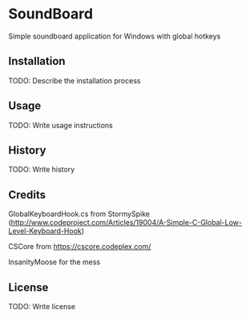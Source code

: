 # SoundBoard

Simple soundboard application for Windows with global hotkeys 

## Installation

TODO: Describe the installation process

## Usage

TODO: Write usage instructions

## History

TODO: Write history

## Credits

GlobalKeyboardHook.cs from StormySpike (http://www.codeproject.com/Articles/19004/A-Simple-C-Global-Low-Level-Keyboard-Hook)

CSCore from https://cscore.codeplex.com/

InsanityMoose for the mess

## License

TODO: Write license

